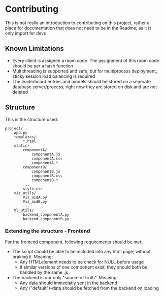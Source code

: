 # Contributing

This is not really an introduction to contributing on this project, rather a place for documentation that does not need to be in the Readme, as it is only import for devs

## Known Limitations

- Every client is assigned a room code. The assignment of this room code should be per a hash function
- Multithreading is supported and safe, but for multiprocess deployment, sticky session load balancing is required
- The leaderboard entries and models should be stored on a seperate database server/process; right now they are stored on disk and are not deleted

## Structure

This is the structure used:

```file
project/
    app.py
    templates/
        *.html
    static/
        componentA/
            componentA.js
            componentA.css
            componentA.*
        componentB/
            componentB.js
            componentB.css
            componentB.*
        ...
        style.css
    viz_utils/
        Viz_aidA.py
        Viz_aidB.py
        ...
    ml_utils/
        backend_componentA.py
        backend_componentB.py

```

### Extending the structure - Frontend

For the frontend component, following requirements should be met:

- The script should be able to be included into any html page; without braking it. Meaning:
  - Any HTMLelement needs to be check for NULL before usage
  - if similar versions of one component exist, they should both be handled by the same .js
- The backend is our only "source of truth". Meaning:
  - Any data should immediatly sent in the backend
  - Any ("default")-data should be fetched from the backend on loading
